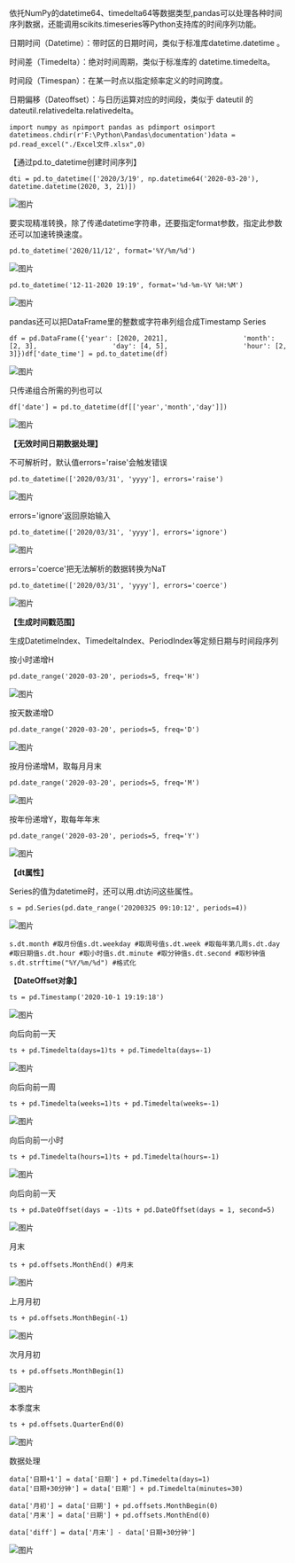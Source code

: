 依托NumPy的datetime64、timedelta64等数据类型,pandas可以处理各种时间序列数据，还能调用scikits.timeseries等Python支持库的时间序列功能。

日期时间（Datetime）：带时区的日期时间，类似于标准库datetime.datetime 。

时间差（Timedelta）：绝对时间周期，类似于标准库的 datetime.timedelta。

时间段（Timespan）：在某一时点以指定频率定义的时间跨度。

日期偏移（Dateoffset）：与日历运算对应的时间段，类似于 dateutil 的 dateutil.relativedelta.relativedelta。

```
import numpy as npimport pandas as pdimport osimport datetimeos.chdir(r'F:\Python\Pandas\documentation')data = pd.read_excel("./Excel文件.xlsx",0)
```

【通过pd.to_datetime创建时间序列】

```
dti = pd.to_datetime(['2020/3/19', np.datetime64('2020-03-20'),                      datetime.datetime(2020, 3, 21)])
```

![图片](https://mmbiz.qpic.cn/mmbiz_png/1AQokuKOz2yTJANJwPcV0vukGG95B39b8bk1Cs5AibIdsFibIe6ibS1H3RgjU5hadicwTm1LvDKH1j9z494p3s4ianw/640?wx_fmt=png&tp=webp&wxfrom=5&wx_lazy=1&wx_co=1)

要实现精准转换，除了传递datetime字符串，还要指定format参数，指定此参数还可以加速转换速度。

```
pd.to_datetime('2020/11/12', format='%Y/%m/%d')
```

![图片](https://mmbiz.qpic.cn/mmbiz_png/1AQokuKOz2yTJANJwPcV0vukGG95B39bgeyTJDkB9APKyUekles534YyYKTMk93PsibRtia5GUOjAnazPLVGRnAw/640?wx_fmt=png&tp=webp&wxfrom=5&wx_lazy=1&wx_co=1)

```
pd.to_datetime('12-11-2020 19:19', format='%d-%m-%Y %H:%M')
```

![图片](https://mmbiz.qpic.cn/mmbiz_png/1AQokuKOz2yTJANJwPcV0vukGG95B39bEd6t5TePibH4ln81uPeRBHibXicaLMTHSYIyezqIgtaH8SFmm5rIWjMMw/640?wx_fmt=png&tp=webp&wxfrom=5&wx_lazy=1&wx_co=1)

pandas还可以把DataFrame里的整数或字符串列组合成Timestamp Series

```
df = pd.DataFrame({'year': [2020, 2021],                   'month': [2, 3],                   'day': [4, 5],                   'hour': [2, 3]})df['date_time'] = pd.to_datetime(df)
```

![图片](https://mmbiz.qpic.cn/mmbiz_png/1AQokuKOz2yTJANJwPcV0vukGG95B39b3to1wn9siblbHQX8SFTBfhnhBFFjgPvegHdyOoQnkUvodqmptSpdriaA/640?wx_fmt=png&tp=webp&wxfrom=5&wx_lazy=1&wx_co=1)

只传递组合所需的列也可以

```
df['date'] = pd.to_datetime(df[['year','month','day']])
```

![图片](https://mmbiz.qpic.cn/mmbiz_png/1AQokuKOz2yTJANJwPcV0vukGG95B39byG4kov3icQVoUyxnNG4RuPwWiaVkkkK5iacmUjYnS3TzkotVkNy3u55jA/640?wx_fmt=png&tp=webp&wxfrom=5&wx_lazy=1&wx_co=1)

**【无效时间日期数据处理】**

不可解析时，默认值errors='raise'会触发错误

```
pd.to_datetime(['2020/03/31', 'yyyy'], errors='raise')
```

![图片](https://mmbiz.qpic.cn/mmbiz_png/1AQokuKOz2yTJANJwPcV0vukGG95B39b2WOSXibTWePNCzyDepaGF1Xlemb5EncaYd4kzwtxyLd67XSyGOvTwsA/640?wx_fmt=png&tp=webp&wxfrom=5&wx_lazy=1&wx_co=1)

errors='ignore'返回原始输入

```
pd.to_datetime(['2020/03/31', 'yyyy'], errors='ignore')
```

![图片](https://mmbiz.qpic.cn/mmbiz_png/1AQokuKOz2yTJANJwPcV0vukGG95B39bCrN4rrltgbFiattusiavppJhPtxFrQdx70ic7VXwwYaN5fQ3YDBEtrrFQ/640?wx_fmt=png&tp=webp&wxfrom=5&wx_lazy=1&wx_co=1)

errors='coerce'把无法解析的数据转换为NaT

```
pd.to_datetime(['2020/03/31', 'yyyy'], errors='coerce')
```

![图片](https://mmbiz.qpic.cn/mmbiz_png/1AQokuKOz2yTJANJwPcV0vukGG95B39buZPz8Z0d52kjoFeoHrN1T1Vl5knMib9rX2AoR66lXqTXAnTVvNFyDqQ/640?wx_fmt=png&tp=webp&wxfrom=5&wx_lazy=1&wx_co=1)

**【生成时间戳范围】**

生成DatetimeIndex、TimedeltaIndex、PeriodIndex等定频日期与时间段序列

按小时递增H

```
pd.date_range('2020-03-20', periods=5, freq='H')
```

![图片](https://mmbiz.qpic.cn/mmbiz_png/1AQokuKOz2yTJANJwPcV0vukGG95B39bhBqQkyYMxwnc5uRuYXbaLhx7QhgLBBc3BiabmKcicM30ibpfQiaquHImjA/640?wx_fmt=png&tp=webp&wxfrom=5&wx_lazy=1&wx_co=1)

按天数递增D

```
pd.date_range('2020-03-20', periods=5, freq='D')
```

![图片](https://mmbiz.qpic.cn/mmbiz_png/1AQokuKOz2yTJANJwPcV0vukGG95B39bT8JiaJEKy1jPJbHNPvJbRiajN9BWUJEPYeFAHPcPk0u1knsMy29kj90g/640?wx_fmt=png&tp=webp&wxfrom=5&wx_lazy=1&wx_co=1)

按月份递增M，取每月月末

```
pd.date_range('2020-03-20', periods=5, freq='M')
```

![图片](https://mmbiz.qpic.cn/mmbiz_png/1AQokuKOz2yTJANJwPcV0vukGG95B39bqMuZuwkc7PNYV1Lhl3UEU1GbCnVaMdFZsn4mPXYB8pVR9D24mANdsw/640?wx_fmt=png&tp=webp&wxfrom=5&wx_lazy=1&wx_co=1)

按年份递增Y，取每年年末

```
pd.date_range('2020-03-20', periods=5, freq='Y')
```

![图片](https://mmbiz.qpic.cn/mmbiz_png/1AQokuKOz2yTJANJwPcV0vukGG95B39bX0cItUnBl7mcXFibPQQB6v1wXibwtVOPWiafYBOp2Fav6TZ8oZDWqSNog/640?wx_fmt=png&tp=webp&wxfrom=5&wx_lazy=1&wx_co=1)

**【dt属性】**

Series的值为datetime时，还可以用.dt访问这些属性。

```
s = pd.Series(pd.date_range('20200325 09:10:12', periods=4))
```

![图片](https://mmbiz.qpic.cn/mmbiz_png/1AQokuKOz2yTJANJwPcV0vukGG95B39bA6mKx3Lk7mwN9bIFq7LEsVk25bXw8xO2s08uyLogE6e4Cic1z8wTtyA/640?wx_fmt=png&tp=webp&wxfrom=5&wx_lazy=1&wx_co=1)

```
s.dt.month #取月份值s.dt.weekday #取周号值s.dt.week #取每年第几周s.dt.day  #取日期值s.dt.hour #取小时值s.dt.minute #取分钟值s.dt.second #取秒钟值s.dt.strftime("%Y/%m/%d") #格式化
```

**【DateOffset对象】**

```
ts = pd.Timestamp('2020-10-1 19:19:18')
```

![图片](https://mmbiz.qpic.cn/mmbiz_png/1AQokuKOz2yTJANJwPcV0vukGG95B39b5e5PD5dNTPO4wUru1Xj77457R2sAA6Cgmk4vkiaYh5T7EMwuprc1ORQ/640?wx_fmt=png&tp=webp&wxfrom=5&wx_lazy=1&wx_co=1)

向后向前一天

```
ts + pd.Timedelta(days=1)ts + pd.Timedelta(days=-1)
```

![图片](https://mmbiz.qpic.cn/mmbiz_png/1AQokuKOz2yTJANJwPcV0vukGG95B39bP45iaaxKgIH8nPaSJzmP1NcpcXyN3qvkkkYyWJOLRuibeqc8Z9uXDH2g/640?wx_fmt=png&tp=webp&wxfrom=5&wx_lazy=1&wx_co=1)

向后向前一周

```
ts + pd.Timedelta(weeks=1)ts + pd.Timedelta(weeks=-1)
```

![图片](https://mmbiz.qpic.cn/mmbiz_png/1AQokuKOz2yTJANJwPcV0vukGG95B39bKIAzibscNL2WCeibe7GksZiakpxx6wjC9XMPmu6bRtutaGzqTtsricSaGQ/640?wx_fmt=png&tp=webp&wxfrom=5&wx_lazy=1&wx_co=1)

向后向前一小时

```
ts + pd.Timedelta(hours=1)ts + pd.Timedelta(hours=-1)
```

![图片](https://mmbiz.qpic.cn/mmbiz_png/1AQokuKOz2yTJANJwPcV0vukGG95B39bDR1GclVCbdBZDeG5RBx58WybciatUYFpIsPePa0QlQXJ36XxdUxjZqQ/640?wx_fmt=png&tp=webp&wxfrom=5&wx_lazy=1&wx_co=1)

向后向前一天

```
ts + pd.DateOffset(days = -1)ts + pd.DateOffset(days = 1, second=5)
```

![图片](https://mmbiz.qpic.cn/mmbiz_png/1AQokuKOz2yTJANJwPcV0vukGG95B39ba7EJFfCGyEpurQDwUlQIfywvtc4wS8cczYbY9AokM7SWNBJcwzBEUA/640?wx_fmt=png&tp=webp&wxfrom=5&wx_lazy=1&wx_co=1)

月末

```
ts + pd.offsets.MonthEnd() #月末
```

![图片](https://mmbiz.qpic.cn/mmbiz_png/1AQokuKOz2yTJANJwPcV0vukGG95B39bzUBWjmoFJtTuAfZnN2RFicNdTciaJNEfYHtmjnn9uohJA7oOvJeNPialA/640?wx_fmt=png&tp=webp&wxfrom=5&wx_lazy=1&wx_co=1)

上月月初

```
ts + pd.offsets.MonthBegin(-1)
```

![图片](https://mmbiz.qpic.cn/mmbiz_png/1AQokuKOz2yTJANJwPcV0vukGG95B39bdmFQwibGoUvbKwY9udggiahUticglxBic3tn9hwtW0dIbI6ku3KTk7mpWA/640?wx_fmt=png&tp=webp&wxfrom=5&wx_lazy=1&wx_co=1)

次月月初

```
ts + pd.offsets.MonthBegin(1)
```

![图片](https://mmbiz.qpic.cn/mmbiz_png/1AQokuKOz2yTJANJwPcV0vukGG95B39bHRKJOp703HQghCXVdjtrF2SI0QJshFLia2Rfx5b8zCxyogF5kWvaqsQ/640?wx_fmt=png&tp=webp&wxfrom=5&wx_lazy=1&wx_co=1)

本季度末

```
ts + pd.offsets.QuarterEnd(0)
```

![图片](https://mmbiz.qpic.cn/mmbiz_png/1AQokuKOz2yTJANJwPcV0vukGG95B39boxPPYEW6zdYyl7eqoY9UZSZszJ41WY0JHzj09hiaOs39BMibVKicI08KQ/640?wx_fmt=png&tp=webp&wxfrom=5&wx_lazy=1&wx_co=1)

数据处理

```
data['日期+1'] = data['日期'] + pd.Timedelta(days=1)
data['日期+30分钟'] = data['日期'] + pd.Timedelta(minutes=30)

data['月初'] = data['日期'] + pd.offsets.MonthBegin(0)
data['月末'] = data['日期'] + pd.offsets.MonthEnd(0)

data['diff'] = data['月末'] - data['日期+30分钟']
```

![图片](https://mmbiz.qpic.cn/mmbiz_png/1AQokuKOz2yTJANJwPcV0vukGG95B39bzIt0UdLa3KBuic9libTTITugmVkXYhVicCibYUq3DPugsfibVdeglUbLdtw/640?wx_fmt=png&tp=webp&wxfrom=5&wx_lazy=1&wx_co=1)
